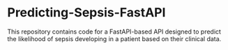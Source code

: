 # Predicting-Sepsis-FastAPI
This repository contains code for a FastAPI-based API designed to predict the likelihood of sepsis developing in a patient based on their clinical data.
